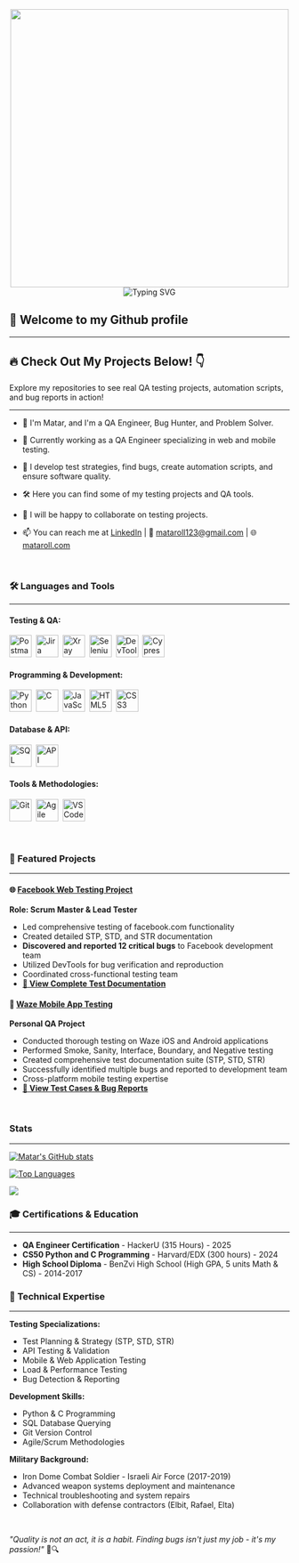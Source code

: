 <div align="center">
  <img src="https://media.giphy.com/media/L1R1tvI9svkIWwpVYr/giphy.gif" width="500">
</div>

<div align="center">
  <img src="https://readme-typing-svg.herokuapp.com?font=Fira+Code&pause=1000&color=36BCF7&center=true&vCenter=true&width=435&lines=QA+Engineer;Bug+Hunter;Problem+Solver;Quality+Guardian" alt="Typing SVG">
</div>

## 👋 Welcome to my Github profile

---

## 🔥 Check Out My Projects Below! 👇

Explore my repositories to see real QA testing projects, automation scripts, and bug reports in action!

---

* 🚀 I'm Matar, and I'm a QA Engineer, Bug Hunter, and Problem Solver.

  
* 🎯 Currently working as a QA Engineer specializing in web and mobile testing.

* 🐛 I develop test strategies, find bugs, create automation scripts, and ensure software quality.

* 🛠️ Here you can find some of my testing projects and QA tools.

* 🤝 I will be happy to collaborate on testing projects.

* 📫 You can reach me at [LinkedIn](https://linkedin.com/in/mataroll) | 📧 mataroll123@gmail.com | 🌐 [mataroll.com](https://mataroll.com)

<br/>

### 🛠️ Languages and Tools
<hr />

#### Testing & QA:

<img src="https://cdn.jsdelivr.net/gh/devicons/devicon/icons/postman/postman-original.svg" title="Postman" alt="Postman" width="40" height="40"/>&nbsp;
<img src="https://cdn.jsdelivr.net/gh/devicons/devicon/icons/jira/jira-original.svg" title="Jira" alt="Jira" width="40" height="40"/>&nbsp;
<img src="https://matarroll.github.io/logos/xray.png" title="Xray" alt="Xray" width="40" height="40"/>&nbsp;
<img src="https://cdn.jsdelivr.net/gh/devicons/devicon/icons/selenium/selenium-original.svg" title="Selenium" alt="Selenium" width="40" height="40"/>&nbsp;
<img src="https://matarroll.github.io/logos/devtools.png" title="DevTools" alt="DevTools" width="40" height="40"/>&nbsp;
<img src="https://cdn.jsdelivr.net/gh/devicons/devicon/icons/cypressio/cypressio-original.svg" title="Cypress" alt="Cypress" width="40" height="40"/>&nbsp;

#### Programming & Development:

<img src="https://cdn.jsdelivr.net/gh/devicons/devicon/icons/python/python-original.svg" title="Python" alt="Python" width="40" height="40"/>&nbsp;
<img src="https://cdn.jsdelivr.net/gh/devicons/devicon/icons/c/c-original.svg" title="C" alt="C" width="40" height="40"/>&nbsp;
<img src="https://cdn.jsdelivr.net/gh/devicons/devicon/icons/javascript/javascript-original.svg" title="JavaScript" alt="JavaScript" width="40" height="40"/>&nbsp;
<img src="https://cdn.jsdelivr.net/gh/devicons/devicon/icons/html5/html5-original.svg" title="HTML5" alt="HTML5" width="40" height="40"/>&nbsp;
<img src="https://cdn.jsdelivr.net/gh/devicons/devicon/icons/css3/css3-original.svg" title="CSS3" alt="CSS3" width="40" height="40"/>&nbsp;

#### Database & API:

<img src="https://matarroll.github.io/logos/sql.png" title="SQL" alt="SQL" width="40" height="40"/>&nbsp;
<img src="https://cdn.jsdelivr.net/gh/devicons/devicon/icons/swagger/swagger-original.svg" title="API Testing" alt="API Testing" width="40" height="40"/>&nbsp;

#### Tools & Methodologies:

<img src="https://cdn.jsdelivr.net/gh/devicons/devicon/icons/git/git-original.svg" title="Git" alt="Git" width="40" height="40"/>&nbsp;
<img src="https://cdn.jsdelivr.net/gh/devicons/devicon/icons/jira/jira-original.svg" title="Agile" alt="Agile" width="40" height="40"/>&nbsp;
<img src="https://cdn.jsdelivr.net/gh/devicons/devicon/icons/vscode/vscode-original.svg" title="VS Code" alt="VS Code" width="40" height="40"/>&nbsp;

<br>

### 🎯 Featured Projects
<hr />

#### 🌐 [Facebook Web Testing Project](https://drive.google.com/drive/folders/1Silo7yKihzk9UJ6XZspPcU7FNBxz6YDy)
**Role: Scrum Master & Lead Tester**
- Led comprehensive testing of facebook.com functionality
- Created detailed STP, STD, and STR documentation
- **Discovered and reported 12 critical bugs** to Facebook development team
- Utilized DevTools for bug verification and reproduction
- Coordinated cross-functional testing team
- **[📁 View Complete Test Documentation](https://drive.google.com/drive/folders/1Silo7yKihzk9UJ6XZspPcU7FNBxz6YDy)**

#### 📱 [Waze Mobile App Testing](https://drive.google.com/drive/folders/1Silo7yKihzk9UJ6XZspPcU7FNBxz6YDy)
**Personal QA Project**
- Conducted thorough testing on Waze iOS and Android applications  
- Performed Smoke, Sanity, Interface, Boundary, and Negative testing
- Created comprehensive test documentation suite (STP, STD, STR)
- Successfully identified multiple bugs and reported to development team
- Cross-platform mobile testing expertise
- **[📁 View Test Cases & Bug Reports](https://drive.google.com/drive/folders/1Silo7yKihzk9UJ6XZspPcU7FNBxz6YDy)**

<br>
  
### Stats
<hr />

[![Matar's GitHub stats](https://github-readme-stats.vercel.app/api?username=mataroll&count_private=true&show_icons=true&theme=dark)](https://github.com/anuraghazra/github-readme-stats)
  
[![Top Languages](https://github-readme-stats.vercel.app/api/top-langs/?username=mataroll&layout=compact&theme=dark)](https://github.com/anuraghazra/github-readme-stats)

![](https://komarev.com/ghpvc/?username=mataroll)

### 🎓 Certifications & Education
<hr />

* **QA Engineer Certification** - HackerU (315 Hours) - 2025
* **CS50 Python and C Programming** - Harvard/EDX (300 hours) - 2024  
* **High School Diploma** - BenZvi High School (High GPA, 5 units Math & CS) - 2014-2017

### 🚀 Technical Expertise
<hr />

**Testing Specializations:**
- Test Planning & Strategy (STP, STD, STR)
- API Testing & Validation
- Mobile & Web Application Testing  
- Load & Performance Testing
- Bug Detection & Reporting

**Development Skills:**
- Python & C Programming
- SQL Database Querying
- Git Version Control
- Agile/Scrum Methodologies

**Military Background:**
- Iron Dome Combat Soldier - Israeli Air Force (2017-2019)
- Advanced weapon systems deployment and maintenance
- Technical troubleshooting and system repairs
- Collaboration with defense contractors (Elbit, Rafael, Elta)

<br/>

*"Quality is not an act, it is a habit. Finding bugs isn't just my job - it's my passion!"* 🐛🔍

<!---
mataroll/mataroll is a ✨ special ✨ repository because its `README.md` (this file) appears on your GitHub profile.
You can click the Preview link to take a look at your changes.
--->

